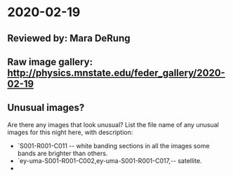 # 2020-02-19

## Reviewed by:   Mara DeRung

## Raw image gallery: http://physics.mnstate.edu/feder_gallery/2020-02-19

## Unusual images?

Are there any images that look unusual? List the file name of any unusual images for this night here, with description:

+ `S001-R001-C011 -- white  banding sections in  all the images some bands are brighter than others.
+ `ey-uma-S001-R001-C002,ey-uma-S001-R001-C017,-- satellite.
+ 
